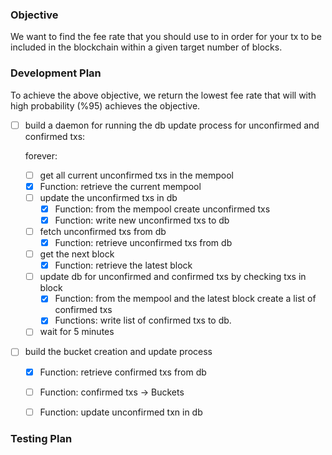 ### Objective

We want to find the fee rate that you should use to in order for your tx to be included in the blockchain within a given target number of blocks.

### Development Plan

To achieve the above objective, we return the lowest fee rate that will with high probability (%95) achieves the objective.

- [ ] build a daemon for running the db update process for unconfirmed and confirmed txs:
  
  forever:
  - [ ] get all current unconfirmed txs in the mempool
  - [x] Function: retrieve the current mempool     
  - [ ] update the unconfirmed txs in db
    - [x] Function: from the mempool create unconfirmed txs
    - [x] Function: write new unconfirmed txs to db
  - [ ] fetch unconfirmed txs from db
    - [x] Function: retrieve unconfirmed txs from db
  - [ ] get the next block
    - [x] Function: retrieve the latest block 
  - [ ] update db for unconfirmed and confirmed txs by checking txs in block
    - [x] Function: from the mempool and the latest block create a list of confirmed txs 
    - [x] Functions: write list of confirmed txs to db. 
  - [ ] wait for 5 minutes

- [ ] build the bucket creation and update process

  - [x] Function: retrieve confirmed txs from db 
  - [ ] Function: confirmed txs -> Buckets
  - [ ] Function: update unconfirmed txn in db




### Testing Plan
